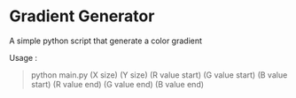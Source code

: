 # Gradient Generator
A simple python script that generate a color gradient

Usage :
> python main.py (X size) (Y size) (R value start) (G value start) (B value start) (R value end) (G value end) (B value end)
